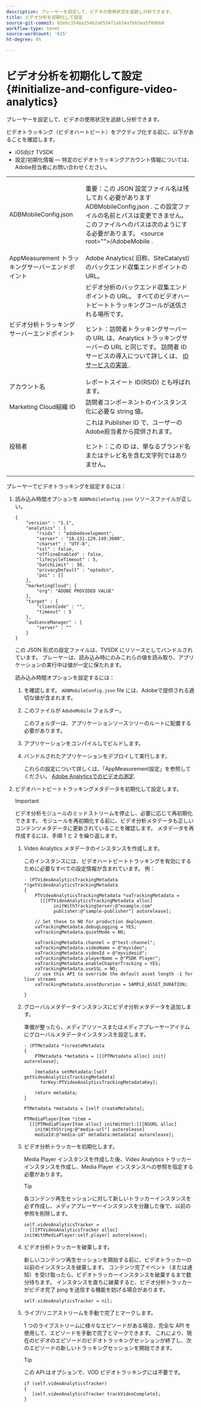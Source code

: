 ```yaml
---
description: プレーヤーを設定して、ビデオの使用状況を追跡し分析できます。
title: ビデオ分析を初期化して設定
source-git-commit: 02ebc3548a254b2a6554f1ab34afbb3ea5f09bb8
workflow-type: tm+mt
source-wordcount: '615'
ht-degree: 0%

---
```


# ビデオ分析を初期化して設定 {#initialize-and-configure-video-analytics}

プレーヤーを設定して、ビデオの使用状況を追跡し分析できます。

ビデオトラッキング（ビデオハートビート）をアクティブ化する前に、以下があることを確認します。

* iOS向け TVSDK
* 設定/初期化情報 — 特定のビデオトラッキングアカウント情報については、Adobe担当者にお問い合わせください。

<table id="table_3565328ABBEE4605A92EAE1ADE5D6F84"> 
 <tbody> 
  <tr> 
   <td colname="col1"> <span class="filepath"> ADBMobileConfig.json </span> </td> 
   <td colname="col2"> <p>重要：この JSON 設定ファイル名は残しておく必要があります <span class="codeph"> ADBMobileConfig.json </span>. この設定ファイルの名前とパスは変更できません。 このファイルへのパスは次のようにする必要があります。 <span class="codeph"> &lt;source root=""&gt;/AdobeMobile </span>. </p> </td> 
  </tr> 
  <tr> 
   <td colname="col1"> <span class="codeph"> AppMeasurement </span> トラッキングサーバーエンドポイント </td> 
   <td colname="col2"> Adobe Analytics( 旧称、SiteCatalyst) のバックエンド収集エンドポイントの URL。 </td> 
  </tr> 
  <tr> 
   <td colname="col1"> ビデオ分析トラッキングサーバーエンドポイント </td> 
   <td colname="col2"> ビデオ分析のバックエンド収集エンドポイントの URL。 すべてのビデオハートビートトラッキングコールが送信される場所です。 <p>ヒント：訪問者トラッキングサーバーの URL は、Analytics トラッキングサーバーの URL と同じです。 訪問者 ID サービスの導入について詳しくは、 <a href="https://experienceleague.adobe.com/docs/id-service/using/implementation/setup-target.html?lang=en" format="html" scope="external"> ID サービスの実装 </a>. </p> </td> 
  </tr> 
  <tr> 
   <td colname="col1"> アカウント名 </td> 
   <td colname="col2"> レポートスイート ID(RSID) とも呼ばれます。 </td> 
  </tr> 
  <tr> 
   <td colname="col1"> Marketing Cloud組織 ID </td> 
   <td colname="col2"> 訪問者コンポーネントのインスタンス化に必要な string 値。 </td> 
  </tr> 
  <tr> 
   <td colname="col1"> 投稿者 </td> 
   <td colname="col2"> これは Publisher ID で、ユーザーのAdobe担当者から提供されます。 <p>ヒント：この ID は、単なるブランド名またはテレビ名を含む文字列ではありません。 </p> </td> 
  </tr> 
 </tbody> 
</table>

プレーヤーでビデオトラッキングを設定するには：

1. 読み込み時間オプションを `ADBMobileConfig.json` リソースファイルが正しい。

   ```
   { 
       "version" : "1.1", 
       "analytics" : { 
           "rsids" : "adobedevelopment", 
           "server" : "10.131.129.149:3000", 
           "charset" : "UTF-8", 
           "ssl" : false, 
           "offlineEnabled" : false, 
           "lifecycleTimeout" : 5, 
           "batchLimit" : 50, 
           "privacyDefault" : "optedin", 
           "poi" : [] 
       }, 
       "marketingCloud": { 
           "org": "ADOBE PROVIDED VALUE"  
       }, 
       "target" : { 
           "clientCode" : "", 
           "timeout" : 5 
       }, 
       "audienceManager" : { 
           "server" : "" 
       } 
   }
   ```

   この JSON 形式の設定ファイルは、TVSDK にリソースとしてバンドルされています。 プレーヤーは、読み込み時にのみこれらの値を読み取り、アプリケーションの実行中は値が一定に保たれます。

   読み込み時間オプションを設定するには：

   1. を確認します。 `ADBMobileConfig.json` file には、Adobeで提供される適切な値が含まれます。
   1. このファイルが `AdobeMobile` フォルダー。

      このフォルダーは、アプリケーションソースツリーのルートに配置する必要があります。
   1. アプリケーションをコンパイルしてビルドします。
   1. バンドルされたアプリケーションをデプロイして実行します。

      これらの設定について詳しくは、「AppMeasurement設定」を参照してください。 [Adobe Analyticsでのビデオの測定](https://experienceleague.adobe.com/docs/media-analytics/using/media-overview.html?lang=en).
1. ビデオハートビートトラッキングメタデータを初期化して設定します。

   >[!IMPORTANT]
   >
   >ビデオ分析モジュールのミッドストリームを停止し、必要に応じて再初期化できます。 モジュールを再初期化する前に、ビデオ分析メタデータも正しいコンテンツメタデータに更新されていることを確認します。 メタデータを再作成するには、手順 1 と 2 を繰り返します。

   1. Video Analytics メタデータのインスタンスを作成します。

      このインスタンスには、ビデオハートビートトラッキングを有効にするために必要なすべての設定情報が含まれています。 例：

      ```
      - (PTVideoAnalyticsTrackingMetadata *)getVideoAnalyticsTrackingMetadata 
      { 
          PTVideoAnalyticsTrackingMetadata *vaTrackingMetadata =  
            [[[PTVideoAnalyticsTrackingMetadata alloc]  
                 initWithTrackingServer:@"example.com" 
                 publisher:@"sample-publisher"] autorelease]; 
      
          // Set these to NO for production deployment. 
          vaTrackingMetadata.debugLogging = YES;  
          vaTrackingMetadata.quietMode = NO; 
      
          vaTrackingMetadata.channel = @"test-channel"; 
          vaTrackingMetadata.videoName = @"myvideo"; 
          vaTrackingMetadata.videoId = @"myvideoid"; 
          vaTrackingMetadata.playerName = @"PSDK Player"; 
          vaTrackingMetadata.enableChapterTracking = YES; 
          vaTrackingMetadata.useSSL = NO; 
          // use this API to override the default asset length -1 for live streams 
          vaTrackingMetadata.assetDuration = SAMPLE_ASSET_DURATION; 
      
      }
      ```

   1. グローバルメタデータインスタンスにビデオ分析メタデータを追加します。

      準備が整ったら、メディアリソースまたはメディアプレーヤーアイテムにグローバルメタデータインスタンスを設定します。

      ```
      - (PTMetadata *)createMetadata 
      { 
          PTMetadata *metadata = [[[PTMetadata alloc] init] autorelease]; 
      
          [metadata setMetadata:[self getVideoAnalyticsTrackingMetadata]  
            forKey:PTVideoAnalyticsTrackingMetadataKey]; 
      
          return metadata; 
      } 
      
      PTMetadata *metadata = [self createMetadata]; 
      
      PTMediaPlayerItem *item =  
        [[[PTMediaPlayerItem alloc] initWithUrl:[[[NSURL alloc]  
          initWithString:@"media-url"] autorelease] 
          mediaId:@"media-id" metadata:metadata] autorelease];
      ```

   1. ビデオ分析トラッカーを初期化します。

      Media Player インスタンスを作成した後、Video Analytics トラッカーインスタンスを作成し、Media Player インスタンスへの参照を指定する必要があります。

      >[!TIP]
      >
      >各コンテンツ再生セッションに対して新しいトラッカーインスタンスを必ず作成し、メディアプレーヤーインスタンスを分離した後で、以前の参照を削除します。

      ```
      self.videoAnalyticsTracker =  
        [[[PTVideoAnalyticsTracker alloc] initWithMediaPlayer:self.player] autorelease];
      ```

   1. ビデオ分析トラッカーを破棄します。

      新しいコンテンツ再生セッションを開始する前に、ビデオトラッカーの以前のインスタンスを破棄します。 コンテンツ完了イベント（または通知）を受け取ったら、ビデオトラッカーインスタンスを破棄するまで数分待ちます。 インスタンスを直ちに破棄すると、ビデオ分析トラッカーがビデオ完了 ping を送信する機能を妨げる場合があります。

      ```
      self.videoAnalyticsTracker = nil;
      ```

   1. ライブ/リニアストリームを手動で完了とマークします。

      1 つのライブストリームに様々なエピソードがある場合、完全な API を使用して、エピソードを手動で完了とマークできます。 これにより、現在のビデオのエピソードのビデオトラッキングセッションが終了し、次のエピソードの新しいトラッキングセッションを開始できます。

      >[!TIP]
      >
      >この API はオプションで、VOD ビデオトラッキングには不要です。

      ```
      if (self.videoAnalyticsTracker) 
      { 
         [self.videoAnalyticsTracker trackVideoComplete];   
      }
      ```
